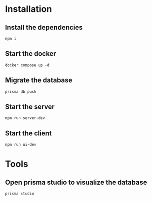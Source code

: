 # Installation

## Install the dependencies
```npm i```

## Start the docker
```docker compose up -d```

## Migrate the database
```prisma db push```

## Start the server
 ```npm run server-dev```

## Start the client
```npm run ui-dev```


# Tools

## Open prisma studio to visualize the database

```prisma studio```
